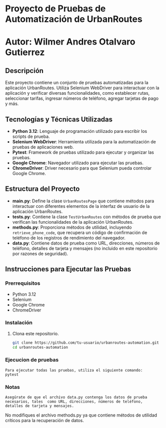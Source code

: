 # Proyecto de Pruebas de Automatización de UrbanRoutes
# Autor: Wilmer Andres Otalvaro Gutierrez
## Descripción

Este proyecto contiene un conjunto de pruebas automatizadas para la aplicación UrbanRoutes. Utiliza Selenium WebDriver para interactuar con la aplicación y verificar diversas funcionalidades, como establecer rutas, seleccionar tarifas, ingresar números de teléfono, agregar tarjetas de pago y más.

## Tecnologías y Técnicas Utilizadas

- **Python 3.12**: Lenguaje de programación utilizado para escribir los scripts de prueba.
- **Selenium WebDriver**: Herramienta utilizada para la automatización de pruebas de aplicaciones web.
- **Pytest**: Framework de pruebas utilizado para ejecutar y organizar las pruebas.
- **Google Chrome**: Navegador utilizado para ejecutar las pruebas.
- **ChromeDriver**: Driver necesario para que Selenium pueda controlar Google Chrome.

## Estructura del Proyecto

- **main.py**: Define la clase `UrbanRoutesPage` que contiene métodos para interactuar con diferentes elementos de la interfaz de usuario de la aplicación UrbanRoutes.
- **tests.py**: Contiene la clase `TestUrbanRoutes` con métodos de prueba que verifican las funcionalidades de la aplicación UrbanRoutes.
- **methods.py**: Proporciona métodos de utilidad, incluyendo `retrieve_phone_code`, que recupera un código de confirmación de teléfono de los registros de rendimiento del navegador.
- **data.py**: Contiene datos de prueba como URL, direcciones, números de teléfono, detalles de tarjeta y mensajes (no incluido en este repositorio por razones de seguridad).

## Instrucciones para Ejecutar las Pruebas

### Prerrequisitos

- Python 3.12
- Selenium
- Google Chrome
- ChromeDriver

### Instalación

1. Clona este repositorio.
   ```bash
   git clone https://github.com/tu-usuario/urbanroutes-automation.git
   cd urbanroutes-automation


### Ejecucion de pruebas
    Para ejecutar todas las pruebas, utiliza el siguiente comando:
    pytest

### Notas
    Asegúrate de que el archivo data.py contenga los datos de prueba necesarios, tales  como URL, direcciones, números de teléfono, detalles de tarjeta y mensajes.
No modifiques el archivo methods.py ya que contiene métodos de utilidad críticos para la recuperación de datos.
